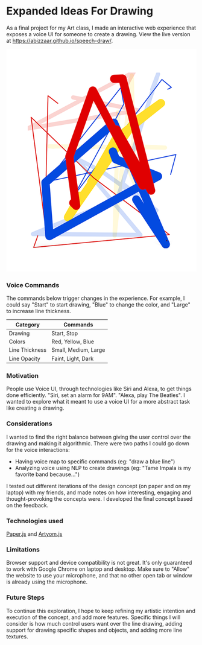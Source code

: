 # Expanded Ideas For Drawing
As a final project for my Art class, I made an interactive web experience that exposes a voice UI for someone to create a drawing. View the live version at https://abizzaar.github.io/speech-draw/.

![Drawing through voice UI](drawing.png)


### Voice Commands
The commands below trigger changes in the experience. For example, I could say "Start" to start drawing, "Blue" to change the color, and "Large" to increase line thickness.

| Category      | Commands      |
| ------------- |---------------| 
| Drawing       | Start, Stop   |
| Colors        | Red, Yellow, Blue  |
| Line Thickness | Small, Medium, Large   | 
| Line Opacity  | Faint, Light, Dark   | 

### Motivation
People use Voice UI, through technologies like Siri and Alexa, to get things done efficiently. "Siri, set an alarm for 9AM". "Alexa, play The Beatles". I wanted to explore what it meant to use a voice UI for a more abstract task like creating a drawing.

### Considerations
I wanted to find the right balance between giving the user control over the drawing and making it algorithmic. There were two paths I could go down for the voice interactions: 
* Having voice map to specific commands (eg: "draw a blue line")
* Analyzing voice using NLP to create drawings (eg: "Tame Impala is my favorite band because...")

I tested out different iterations of the design concept (on paper and on my laptop) with my friends, and made notes on how interesting, engaging and thought-provoking the concepts were. I developed the final concept based on the feedback.

### Technologies used
[Paper.js](http://paperjs.org/) and [Artyom.js](https://sdkcarlos.github.io/sites/artyom.html)

### Limitations
Browser support and device compatibility is not great. It's only guaranteed to work with Google Chrome on laptop and desktop. Make sure to "Allow" the website to use your microphone, and that no other open tab or window is already using the microphone.

### Future Steps
To continue this exploration, I hope to keep refining my artistic intention and execution of the concept, and add more features. Specific things I will consider is how much control users want over the line drawing, adding support for drawing specific shapes and objects, and adding more line textures.
